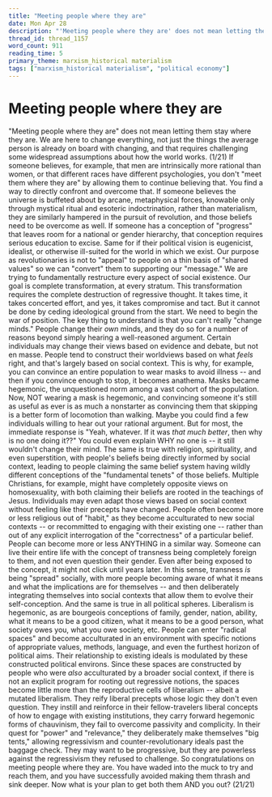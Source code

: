 ```yaml
---
title: "Meeting people where they are"
date: Mon Apr 28
description: "'Meeting people where they are' does not mean letting them stay where they are."
thread_id: thread_1157
word_count: 911
reading_time: 5
primary_theme: marxism_historical materialism
tags: ["marxism_historical materialism", "political economy"]
---
```


# Meeting people where they are

"Meeting people where they are" does not mean letting them stay where they are. We are here to change everything, not just the things the average person is already on board with changing, and that requires challenging some widespread assumptions about how the world works. (1/21) If someone believes, for example, that men are intrinsically more rational than women, or that different races have different psychologies, you don't "meet them where they are" by allowing them to continue believing that. You find a way to directly confront and overcome that. If someone believes the universe is buffeted about by arcane, metaphysical forces, knowable only through mystical ritual and esoteric indoctrination, rather than materialism, they are similarly hampered in the pursuit of revolution, and those beliefs need to be overcome as well. If someone has a conception of "progress" that leaves room for a national or gender hierarchy, that conception requires serious education to excise. Same for if their political vision is eugenicist, idealist, or otherwise ill-suited for the world in which we exist. Our purpose as revolutionaries is not to "appeal" to people on a thin basis of "shared values" so we can "convert" them to supporting our "message." We are trying to fundamentally restructure every aspect of social existence. Our goal is complete transformation, at every stratum. This transformation requires the complete destruction of regressive thought. It takes time, it takes concerted effort, and yes, it takes compromise and tact. But it cannot be done by ceding ideological ground from the start. We need to begin the war of position. The key thing to understand is that you can't really "change minds." People change their *own* minds, and they do so for a number of reasons beyond simply hearing a well-reasoned argument. Certain individuals may change their views based on evidence and debate, but not en masse. People tend to construct their worldviews based on what *feels* right, and that's largely based on social context. This is why, for example, you can convince an entire population to wear masks to avoid illness -- and then if you convince enough to stop, it becomes anathema. Masks became hegemonic, the unquestioned norm among a vast cohort of the population. Now, NOT wearing a mask is hegemonic, and convincing someone it's still as useful as ever is as much a nonstarter as convincing them that skipping is a better form of locomotion than walking. Maybe you could find a few individuals willing to hear out your rational argument. But for most, the immediate response is "Yeah, whatever. If it was *that much better*, then why is no one doing it??" You could even explain WHY no one is -- it still wouldn't change their mind. The same is true with religion, spirituality, and even superstition, with people's beliefs being directly informed by social context, leading to people claiming the same belief system having wildly different conceptions of the "fundamental tenets" of those beliefs. Multiple Christians, for example, might have completely opposite views on homosexuality, with both claiming their beliefs are rooted in the teachings of Jesus. Individuals may even adapt those views based on social context without feeling like their precepts have changed. People often become more or less religious out of "habit," as they become acculturated to new social contexts -- or recommitted to engaging with their existing one -- rather than out of any explicit interrogation of the "correctness" of a particular belief. People can become more or less ANYTHING in a similar way. Someone can live their entire life with the concept of transness being completely foreign to them, and not even question their gender. Even after being exposed to the concept, it might not click until years later. In this sense, transness *is* being "spread" socially, with more people becoming aware of what it means and what the implications are for themselves -- and then deliberately integrating themselves into social contexts that allow them to evolve their self-conception. And the same is true in all political spheres. Liberalism is hegemonic, as are bourgeois conceptions of family, gender, nation, ability, what it means to be a good citizen, what it means to be a good person, what society owes you, what you owe society, etc. People can enter "radical spaces" and become acculturated in an environment with specific notions of appropriate values, methods, language, and even the furthest horizon of political aims. Their relationship to existing ideals is modulated by these constructed political environs. Since these spaces are constructed by people who were *also* acculturated by a broader social context, if there is not an explicit program for rooting out regressive notions, the spaces become little more than the reproductive cells of liberalism -- albeit a mutated liberalism. They reify liberal precepts whose logic they don't even question. They instill and reinforce in their fellow-travelers liberal concepts of how to engage with existing institutions, they carry forward hegemonic forms of chauvinism, they fail to overcome passivity and complicity. In their quest for "power" and "relevance," they deliberately make themselves "big tents," allowing regressivism and counter-revolutionary ideals past the baggage check. They may want to be progressive, but they are powerless against the regressivism they refused to challenge. So congratulations on meeting people where they are. You have waded into the muck to try and reach them, and you have successfully avoided making them thrash and sink deeper. Now what is your plan to get both them AND you out? (21/21)